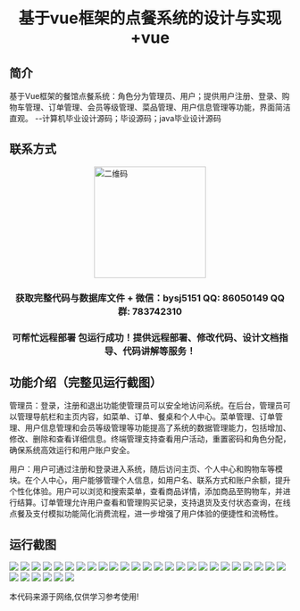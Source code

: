 <p><h1 align="center">基于vue框架的点餐系统的设计与实现+vue</h1></p>

## 简介
基于Vue框架的餐馆点餐系统：角色分为管理员、用户；提供用户注册、登录、购物车管理、订单管理、会员等级管理、菜品管理、用户信息管理等功能，界面简洁直观。    --计算机毕业设计源码；毕设源码；java毕业设计源码


## 联系方式
<img src="https://bs-1329754181.cos.ap-shanghai.myqcloud.com/wx.jpg" alt="二维码" style="display: block; margin: 0 auto;" width="200px">
<p><h3 align="center">获取完整代码与数据库文件 + 微信：bysj5151 QQ: 86050149 QQ群: 783742310</h3></p>
<p><h3 align="center">可帮忙远程部署 包运行成功！提供远程部署、修改代码、设计文档指导、代码讲解等服务！</h3></p>

## 功能介绍（完整见运行截图）
管理员：登录，注册和退出功能使管理员可以安全地访问系统。在后台，管理员可以管理导航栏和主页内容，如菜单、订单、餐桌和个人中心。菜单管理、订单管理、用户信息管理和会员等级管理等功能提高了系统的数据管理能力，包括增加、修改、删除和查看详细信息。终端管理支持查看用户活动，重置密码和角色分配，确保系统高效运行和用户账户安全。

用户：用户可通过注册和登录进入系统，随后访问主页、个人中心和购物车等模块。在个人中心，用户能够管理个人信息，如用户名、联系方式和账户余额，提升个性化体验。用户可以浏览和搜索菜单，查看商品详情，添加商品至购物车，并进行结算。订单管理允许用户查看和管理购买记录，支持退货及支付状态查询，在线点餐及支付模拟功能简化消费流程，进一步增强了用户体验的便捷性和流畅性。


## 运行截图
![](https://bs-1329754181.cos.ap-shanghai.myqcloud.com/ssm/DianCanXiTong/img/001.jpg)
![](https://bs-1329754181.cos.ap-shanghai.myqcloud.com/ssm/DianCanXiTong/img/002.jpg)
![](https://bs-1329754181.cos.ap-shanghai.myqcloud.com/ssm/DianCanXiTong/img/003.jpg)
![](https://bs-1329754181.cos.ap-shanghai.myqcloud.com/ssm/DianCanXiTong/img/004.jpg)
![](https://bs-1329754181.cos.ap-shanghai.myqcloud.com/ssm/DianCanXiTong/img/005.jpg)
![](https://bs-1329754181.cos.ap-shanghai.myqcloud.com/ssm/DianCanXiTong/img/006.jpg)
![](https://bs-1329754181.cos.ap-shanghai.myqcloud.com/ssm/DianCanXiTong/img/007.jpg)
![](https://bs-1329754181.cos.ap-shanghai.myqcloud.com/ssm/DianCanXiTong/img/008.jpg)
![](https://bs-1329754181.cos.ap-shanghai.myqcloud.com/ssm/DianCanXiTong/img/009.jpg)
![](https://bs-1329754181.cos.ap-shanghai.myqcloud.com/ssm/DianCanXiTong/img/010.jpg)
![](https://bs-1329754181.cos.ap-shanghai.myqcloud.com/ssm/DianCanXiTong/img/011.jpg)
![](https://bs-1329754181.cos.ap-shanghai.myqcloud.com/ssm/DianCanXiTong/img/012.jpg)
![](https://bs-1329754181.cos.ap-shanghai.myqcloud.com/ssm/DianCanXiTong/img/013.jpg)
![](https://bs-1329754181.cos.ap-shanghai.myqcloud.com/ssm/DianCanXiTong/img/014.jpg)
![](https://bs-1329754181.cos.ap-shanghai.myqcloud.com/ssm/DianCanXiTong/img/015.jpg)
![](https://bs-1329754181.cos.ap-shanghai.myqcloud.com/ssm/DianCanXiTong/img/016.jpg)
![](https://bs-1329754181.cos.ap-shanghai.myqcloud.com/ssm/DianCanXiTong/img/017.jpg)
![](https://bs-1329754181.cos.ap-shanghai.myqcloud.com/ssm/DianCanXiTong/img/018.jpg)
![](https://bs-1329754181.cos.ap-shanghai.myqcloud.com/ssm/DianCanXiTong/img/019.jpg)
![](https://bs-1329754181.cos.ap-shanghai.myqcloud.com/ssm/DianCanXiTong/img/020.jpg)
![](https://bs-1329754181.cos.ap-shanghai.myqcloud.com/ssm/DianCanXiTong/img/021.jpg)
![](https://bs-1329754181.cos.ap-shanghai.myqcloud.com/ssm/DianCanXiTong/img/022.jpg)
![](https://bs-1329754181.cos.ap-shanghai.myqcloud.com/ssm/DianCanXiTong/img/023.jpg)
![](https://bs-1329754181.cos.ap-shanghai.myqcloud.com/ssm/DianCanXiTong/img/024.jpg)
![](https://bs-1329754181.cos.ap-shanghai.myqcloud.com/ssm/DianCanXiTong/img/025.jpg)
![](https://bs-1329754181.cos.ap-shanghai.myqcloud.com/ssm/DianCanXiTong/img/026.jpg)
![](https://bs-1329754181.cos.ap-shanghai.myqcloud.com/ssm/DianCanXiTong/img/027.jpg)
![](https://bs-1329754181.cos.ap-shanghai.myqcloud.com/ssm/DianCanXiTong/img/028.jpg)
![](https://bs-1329754181.cos.ap-shanghai.myqcloud.com/ssm/DianCanXiTong/img/029.jpg)
![](https://bs-1329754181.cos.ap-shanghai.myqcloud.com/ssm/DianCanXiTong/img/030.jpg)
![](https://bs-1329754181.cos.ap-shanghai.myqcloud.com/ssm/DianCanXiTong/img/031.jpg)

<p>本代码来源于网络,仅供学习参考使用!</p>
